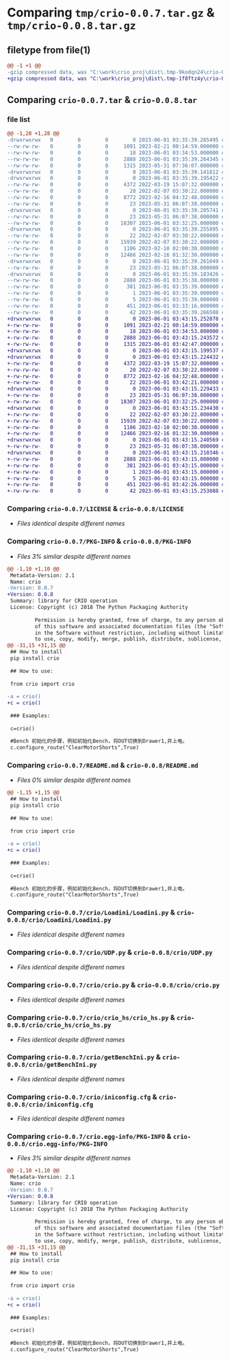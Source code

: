 # Comparing `tmp/crio-0.0.7.tar.gz` & `tmp/crio-0.0.8.tar.gz`

## filetype from file(1)

```diff
@@ -1 +1 @@
-gzip compressed data, was "C:\work\crio_proj\dist\.tmp-9kodqn24\crio-0.0.7.tar", last modified: Thu Jun  1 03:35:39 2023, max compression
+gzip compressed data, was "C:\work\crio_proj\dist\.tmp-1f8ftz4y\crio-0.0.8.tar", last modified: Thu Jun  1 03:43:15 2023, max compression
```

## Comparing `crio-0.0.7.tar` & `crio-0.0.8.tar`

### file list

```diff
@@ -1,28 +1,28 @@
-drwxrwxrwx   0        0        0        0 2023-06-01 03:35:39.265495 crio-0.0.7/
--rw-rw-rw-   0        0        0     1091 2023-02-21 00:14:59.000000 crio-0.0.7/LICENSE
--rw-rw-rw-   0        0        0       18 2023-06-01 03:34:53.000000 crio-0.0.7/MANIFEST.in
--rw-rw-rw-   0        0        0     2888 2023-06-01 03:35:39.264345 crio-0.0.7/PKG-INFO
--rw-rw-rw-   0        0        0     1315 2023-05-31 07:36:07.000000 crio-0.0.7/README.md
-drwxrwxrwx   0        0        0        0 2023-06-01 03:35:39.141812 crio-0.0.7/crio/
-drwxrwxrwx   0        0        0        0 2023-06-01 03:35:39.195422 crio-0.0.7/crio/Loadini/
--rw-rw-rw-   0        0        0     4372 2022-03-19 15:07:32.000000 crio-0.0.7/crio/Loadini/Loadini.py
--rw-rw-rw-   0        0        0       28 2022-02-07 03:30:22.000000 crio-0.0.7/crio/Loadini/__init__.py
--rw-rw-rw-   0        0        0     8772 2023-02-16 04:32:48.000000 crio-0.0.7/crio/UDP.py
--rw-rw-rw-   0        0        0       23 2023-05-31 06:07:38.000000 crio-0.0.7/crio/__init__.py
-drwxrwxrwx   0        0        0        0 2023-06-01 03:35:39.205741 crio-0.0.7/crio/config/
--rw-rw-rw-   0        0        0       23 2023-05-31 06:07:38.000000 crio-0.0.7/crio/config/__init__.py
--rw-rw-rw-   0        0        0    18307 2023-06-01 03:32:25.000000 crio-0.0.7/crio/crio.py
-drwxrwxrwx   0        0        0        0 2023-06-01 03:35:39.255895 crio-0.0.7/crio/crio_hs/
--rw-rw-rw-   0        0        0       22 2022-02-07 03:30:22.000000 crio-0.0.7/crio/crio_hs/__init__.py
--rw-rw-rw-   0        0        0    15939 2022-02-07 03:30:22.000000 crio-0.0.7/crio/crio_hs/crio_hs.py
--rw-rw-rw-   0        0        0     1106 2023-02-10 02:00:30.000000 crio-0.0.7/crio/getBenchIni.py
--rw-rw-rw-   0        0        0    12466 2023-02-16 01:32:30.000000 crio-0.0.7/crio/iniconfig.cfg
-drwxrwxrwx   0        0        0        0 2023-06-01 03:35:39.261049 crio-0.0.7/crio/inis/
--rw-rw-rw-   0        0        0       23 2023-05-31 06:07:38.000000 crio-0.0.7/crio/inis/__init__.py
-drwxrwxrwx   0        0        0        0 2023-06-01 03:35:39.183426 crio-0.0.7/crio.egg-info/
--rw-rw-rw-   0        0        0     2888 2023-06-01 03:35:38.000000 crio-0.0.7/crio.egg-info/PKG-INFO
--rw-rw-rw-   0        0        0      381 2023-06-01 03:35:39.000000 crio-0.0.7/crio.egg-info/SOURCES.txt
--rw-rw-rw-   0        0        0        1 2023-06-01 03:35:39.000000 crio-0.0.7/crio.egg-info/dependency_links.txt
--rw-rw-rw-   0        0        0        5 2023-06-01 03:35:39.000000 crio-0.0.7/crio.egg-info/top_level.txt
--rw-rw-rw-   0        0        0      451 2023-06-01 03:33:16.000000 crio-0.0.7/pyproject.toml
--rw-rw-rw-   0        0        0       42 2023-06-01 03:35:39.266508 crio-0.0.7/setup.cfg
+drwxrwxrwx   0        0        0        0 2023-06-01 03:43:15.252078 crio-0.0.8/
+-rw-rw-rw-   0        0        0     1091 2023-02-21 00:14:59.000000 crio-0.0.8/LICENSE
+-rw-rw-rw-   0        0        0       18 2023-06-01 03:34:53.000000 crio-0.0.8/MANIFEST.in
+-rw-rw-rw-   0        0        0     2888 2023-06-01 03:43:15.243572 crio-0.0.8/PKG-INFO
+-rw-rw-rw-   0        0        0     1315 2023-06-01 03:42:47.000000 crio-0.0.8/README.md
+drwxrwxrwx   0        0        0        0 2023-06-01 03:43:15.199537 crio-0.0.8/crio/
+drwxrwxrwx   0        0        0        0 2023-06-01 03:43:15.224432 crio-0.0.8/crio/Loadini/
+-rw-rw-rw-   0        0        0     4372 2022-03-19 15:07:32.000000 crio-0.0.8/crio/Loadini/Loadini.py
+-rw-rw-rw-   0        0        0       28 2022-02-07 03:30:22.000000 crio-0.0.8/crio/Loadini/__init__.py
+-rw-rw-rw-   0        0        0     8772 2023-02-16 04:32:48.000000 crio-0.0.8/crio/UDP.py
+-rw-rw-rw-   0        0        0       22 2023-06-01 03:42:21.000000 crio-0.0.8/crio/__init__.py
+drwxrwxrwx   0        0        0        0 2023-06-01 03:43:15.229433 crio-0.0.8/crio/config/
+-rw-rw-rw-   0        0        0       23 2023-05-31 06:07:38.000000 crio-0.0.8/crio/config/__init__.py
+-rw-rw-rw-   0        0        0    18307 2023-06-01 03:32:25.000000 crio-0.0.8/crio/crio.py
+drwxrwxrwx   0        0        0        0 2023-06-01 03:43:15.234430 crio-0.0.8/crio/crio_hs/
+-rw-rw-rw-   0        0        0       22 2022-02-07 03:30:22.000000 crio-0.0.8/crio/crio_hs/__init__.py
+-rw-rw-rw-   0        0        0    15939 2022-02-07 03:30:22.000000 crio-0.0.8/crio/crio_hs/crio_hs.py
+-rw-rw-rw-   0        0        0     1106 2023-02-10 02:00:30.000000 crio-0.0.8/crio/getBenchIni.py
+-rw-rw-rw-   0        0        0    12466 2023-02-16 01:32:30.000000 crio-0.0.8/crio/iniconfig.cfg
+drwxrwxrwx   0        0        0        0 2023-06-01 03:43:15.240569 crio-0.0.8/crio/inis/
+-rw-rw-rw-   0        0        0       23 2023-05-31 06:07:38.000000 crio-0.0.8/crio/inis/__init__.py
+drwxrwxrwx   0        0        0        0 2023-06-01 03:43:15.210346 crio-0.0.8/crio.egg-info/
+-rw-rw-rw-   0        0        0     2888 2023-06-01 03:43:15.000000 crio-0.0.8/crio.egg-info/PKG-INFO
+-rw-rw-rw-   0        0        0      381 2023-06-01 03:43:15.000000 crio-0.0.8/crio.egg-info/SOURCES.txt
+-rw-rw-rw-   0        0        0        1 2023-06-01 03:43:15.000000 crio-0.0.8/crio.egg-info/dependency_links.txt
+-rw-rw-rw-   0        0        0        5 2023-06-01 03:43:15.000000 crio-0.0.8/crio.egg-info/top_level.txt
+-rw-rw-rw-   0        0        0      451 2023-06-01 03:42:26.000000 crio-0.0.8/pyproject.toml
+-rw-rw-rw-   0        0        0       42 2023-06-01 03:43:15.253088 crio-0.0.8/setup.cfg
```

### Comparing `crio-0.0.7/LICENSE` & `crio-0.0.8/LICENSE`

 * *Files identical despite different names*

### Comparing `crio-0.0.7/PKG-INFO` & `crio-0.0.8/PKG-INFO`

 * *Files 3% similar despite different names*

```diff
@@ -1,10 +1,10 @@
 Metadata-Version: 2.1
 Name: crio
-Version: 0.0.7
+Version: 0.0.8
 Summary: library for CRIO operation
 License: Copyright (c) 2018 The Python Packaging Authority
         
         Permission is hereby granted, free of charge, to any person obtaining a copy
         of this software and associated documentation files (the "Software"), to deal
         in the Software without restriction, including without limitation the rights
         to use, copy, modify, merge, publish, distribute, sublicense, and/or sell
@@ -31,15 +31,15 @@
 ## How to install 
 pip install crio
 
 ## How to use:
 
 from crio import crio
 
-a = crio()
+c = crio()
 
 ### Examples:
  
 c=crio()
 
 #Bench 初始化的步骤，例如初始化Bench，将DUT切换到Drawer1,并上电。
 c.configure_route("ClearMotorShorts",True)
```

### Comparing `crio-0.0.7/README.md` & `crio-0.0.8/README.md`

 * *Files 0% similar despite different names*

```diff
@@ -1,15 +1,15 @@
 ## How to install 
 pip install crio
 
 ## How to use:
 
 from crio import crio
 
-a = crio()
+c = crio()
 
 ### Examples:
  
 c=crio()
 
 #Bench 初始化的步骤，例如初始化Bench，将DUT切换到Drawer1,并上电。
 c.configure_route("ClearMotorShorts",True)
```

### Comparing `crio-0.0.7/crio/Loadini/Loadini.py` & `crio-0.0.8/crio/Loadini/Loadini.py`

 * *Files identical despite different names*

### Comparing `crio-0.0.7/crio/UDP.py` & `crio-0.0.8/crio/UDP.py`

 * *Files identical despite different names*

### Comparing `crio-0.0.7/crio/crio.py` & `crio-0.0.8/crio/crio.py`

 * *Files identical despite different names*

### Comparing `crio-0.0.7/crio/crio_hs/crio_hs.py` & `crio-0.0.8/crio/crio_hs/crio_hs.py`

 * *Files identical despite different names*

### Comparing `crio-0.0.7/crio/getBenchIni.py` & `crio-0.0.8/crio/getBenchIni.py`

 * *Files identical despite different names*

### Comparing `crio-0.0.7/crio/iniconfig.cfg` & `crio-0.0.8/crio/iniconfig.cfg`

 * *Files identical despite different names*

### Comparing `crio-0.0.7/crio.egg-info/PKG-INFO` & `crio-0.0.8/crio.egg-info/PKG-INFO`

 * *Files 3% similar despite different names*

```diff
@@ -1,10 +1,10 @@
 Metadata-Version: 2.1
 Name: crio
-Version: 0.0.7
+Version: 0.0.8
 Summary: library for CRIO operation
 License: Copyright (c) 2018 The Python Packaging Authority
         
         Permission is hereby granted, free of charge, to any person obtaining a copy
         of this software and associated documentation files (the "Software"), to deal
         in the Software without restriction, including without limitation the rights
         to use, copy, modify, merge, publish, distribute, sublicense, and/or sell
@@ -31,15 +31,15 @@
 ## How to install 
 pip install crio
 
 ## How to use:
 
 from crio import crio
 
-a = crio()
+c = crio()
 
 ### Examples:
  
 c=crio()
 
 #Bench 初始化的步骤，例如初始化Bench，将DUT切换到Drawer1,并上电。
 c.configure_route("ClearMotorShorts",True)
```

